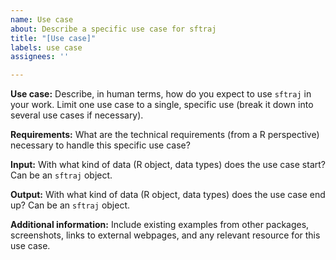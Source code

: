 ```yaml
---
name: Use case
about: Describe a specific use case for sftraj
title: "[Use case]"
labels: use case
assignees: ''

---
```


**Use case:**
Describe, in human terms, how do you expect to use `sftraj` in your work. Limit one use case to a single, specific use (break it down into several use cases if necessary).

**Requirements:**
What are the technical requirements (from a R perspective) necessary to handle this specific use case?

**Input:**
With what kind of data (R object, data types) does the use case start? Can be an `sftraj` object.

**Output:**
With what kind of data (R object, data types) does the use case end up? Can be an `sftraj` object.

**Additional information:**
Include existing examples from other packages, screenshots, links to external webpages, and any relevant resource for this use case.
